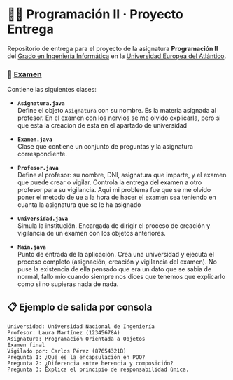 # 👨‍💻 Programación II · Proyecto Entrega

Repositorio de entrega para el proyecto de la asignatura **Programación II** del [Grado en Ingeniería Informática](https://www.uneatlantico.es/escuela-politecnica-superior/estudios-grado-oficial-en-ingenieria-informatica) en la [Universidad Europea del Atlántico](https://www.uneatlantico.es).


### 📁 [Examen](entregas/src)

Contiene las siguientes clases:

- **`Asignatura.java`**  
  Define el objeto `Asignatura` con su nombre. Es la materia asignada al profesor. En el examen con los nervios se me olvido explicarla, pero si que esta la creacion de esta en el apartado de universidad

- **`Examen.java`**  
  Clase que contiene un conjunto de preguntas y la asignatura correspondiente. 

- **`Profesor.java`**  
  Define al profesor: su nombre, DNI, asignatura que imparte, y el examen que puede crear o vigilar. Controla la entrega del examen a otro profesor para su vigilancia. Aqui mi problema fue que se me olvido poner el metodo de ue a la hora de hacer el examen sea teniendo en cuanta la asignatura que se le ha asignado 

- **`Universidad.java`**  
  Simula la institución. Encargada de dirigir el proceso de creación y vigilancia de un examen con los objetos anteriores.

- **`Main.java`**  
  Punto de entrada de la aplicación. Crea una universidad y ejecuta el proceso completo (asignación, creación y vigilancia del examen). No puse la existencia de ella pensado que era un dato que se sabia de normal, fallo mio cuando siempre nos dices que tenemos que explicarlo como si no supieras nada de nada.


## 📋 Ejemplo de salida por consola

```text
Universidad: Universidad Nacional de Ingeniería
Profesor: Laura Martínez (12345678A)
Asignatura: Programación Orientada a Objetos
Examen final
Vigilado por: Carlos Pérez (87654321B)
Pregunta 1: ¿Qué es la encapsulación en POO?
Pregunta 2: ¿Diferencia entre herencia y composición?
Pregunta 3: Explica el principio de responsabilidad única.

